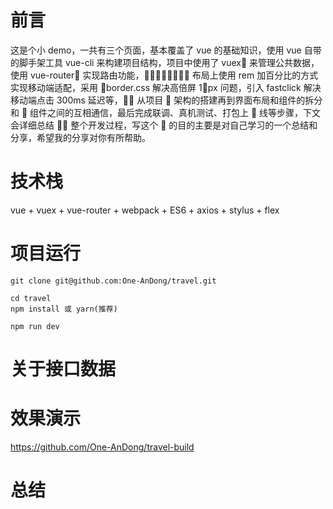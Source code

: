 # 前言

这是个小 demo，一共有三个页面，基本覆盖了 vue 的基础知识，使用 vue 自带的脚手架工具 vue-cli 来构建项目结构，项目中使用了 vuex 来管理公共数据，使用 vue-router 实现路由功能， 布局上使用 rem 加百分比的方式实现移动端适配，采用 border.css 解决高倍屏 1px 问题，引入 fastclick 解决移动端点击 300ms 延迟等， 从项目  架构的搭建再到界面布局和组件的拆分和  组件之间的互相通信，最后完成联调、真机测试、打包上  线等步骤，下文会详细总结  整个开发过程，写这个  的目的主要是对自己学习的一个总结和分享，希望我的分享对你有所帮助。

# 技术栈

vue + vuex + vue-router + webpack + ES6 + axios + stylus + flex

# 项目运行

```
git clone git@github.com:One-AnDong/travel.git

cd travel
npm install 或 yarn(推荐)

npm run dev

```

# 关于接口数据

# 效果演示

https://github.com/One-AnDong/travel-build

# 总结
